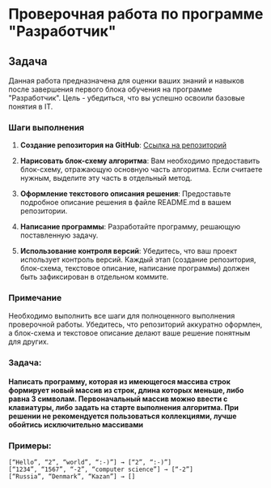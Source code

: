 # Проверочная работа по программе "Разработчик"

## Задача

Данная работа предназначена для оценки ваших знаний и навыков после завершения первого блока обучения на программе "Разработчик". Цель - убедиться, что вы успешно освоили базовые понятия в IT.

### Шаги выполнения

1. **Создание репозитория на GitHub**: [Ссылка на репозиторий](ссылка_на_ваш_репозиторий)

2. **Нарисовать блок-схему алгоритма**: Вам необходимо предоставить блок-схему, отражающую основную часть алгоритма. Если считаете нужным, выделите эту часть в отдельный метод.

3. **Оформление текстового описания решения**: Предоставьте подробное описание решения в файле README.md в вашем репозитории.

4. **Написание программы**: Разработайте программу, решающую поставленную задачу.

5. **Использование контроля версий**: Убедитесь, что ваш проект использует контроль версий. Каждый этап (создание репозитория, блок-схема, текстовое описание, написание программы) должен быть зафиксирован в отдельном коммите.

### Примечание

Необходимо выполнить все шаги для полноценного выполнения проверочной работы. Убедитесь, что репозиторий аккуратно оформлен, а блок-схема и текстовое описание делают ваше решение понятным для других.

### Задача:

#### Написать программу, которая из имеющегося массива строк формирует новый массив из строк, длина которых меньше, либо равна 3 символам. Первоначальный массив можно ввести с клавиатуры, либо задать на старте выполнения алгоритма. При решении не рекомендуется пользоваться коллекциями, лучше обойтись исключительно массивами

### Примеры:

    [“Hello”, “2”, “world”, “:-)”] → [“2”, “:-)”]
    [“1234”, “1567”, “-2”, “computer science”] → [“-2”]
    [“Russia”, “Denmark”, “Kazan”] → []
